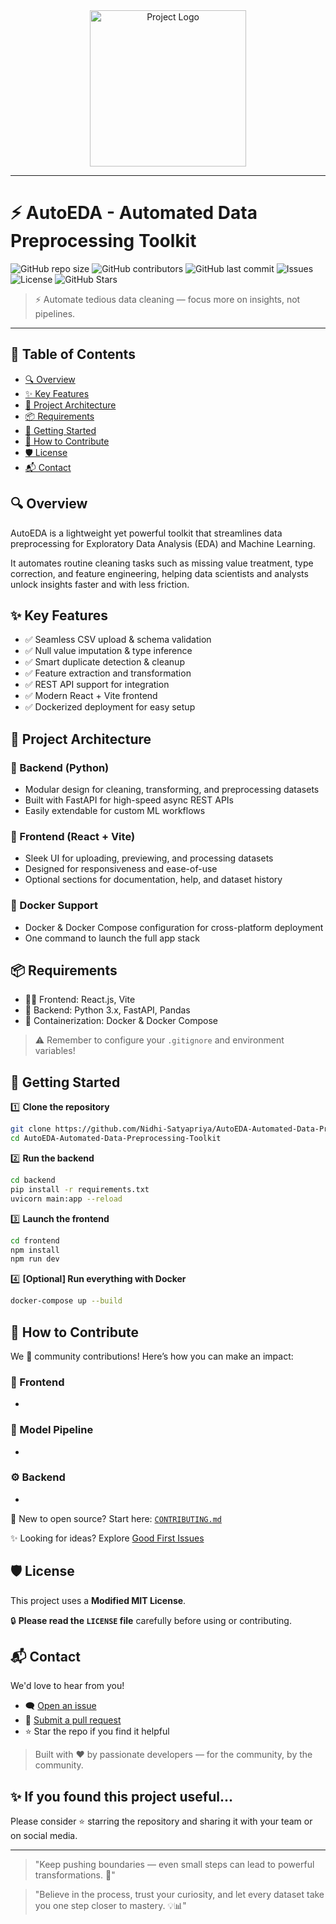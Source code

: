 <div align="center">

<picture>
  <source media="(prefers-color-scheme: dark)" srcset="./frontend/src/components/Autd.svg" />
  <source media="(prefers-color-scheme: light)" srcset="./frontend/src/components/Aut.svg" />
  <img src="path/to/light-logo.png" alt="Project Logo" width="250" />
</picture>

</div>

---

# ⚡ AutoEDA - Automated Data Preprocessing Toolkit

![GitHub repo size](https://img.shields.io/github/repo-size/Nidhi-Satyapriya/AutoEDA-Automated-Data-Preprocessing-Toolkit?color=brightgreen)
![GitHub contributors](https://img.shields.io/github/contributors/Nidhi-Satyapriya/AutoEDA-Automated-Data-Preprocessing-Toolkit)
![GitHub last commit](https://img.shields.io/github/last-commit/Nidhi-Satyapriya/AutoEDA-Automated-Data-Preprocessing-Toolkit)
![Issues](https://img.shields.io/github/issues/Nidhi-Satyapriya/AutoEDA-Automated-Data-Preprocessing-Toolkit)
![License](https://img.shields.io/github/license/Nidhi-Satyapriya/AutoEDA-Automated-Data-Preprocessing-Toolkit)
![GitHub Stars](https://img.shields.io/github/stars/Nidhi-Satyapriya/AutoEDA-Automated-Data-Preprocessing-Toolkit?style=flat-square)

> ⚡ Automate tedious data cleaning — focus more on insights, not pipelines.

---

## 📌 Table of Contents

* [🔍 Overview](#-overview)
* [✨ Key Features](#-key-features)
* [🧱 Project Architecture](#-project-architecture)
* [📦 Requirements](#-requirements)
* [🚀 Getting Started](#-getting-started)
* [🤝 How to Contribute](#-how-to-contribute)
* [🛡 License](#-license)
* [📬 Contact](#-contact)

## 🔍 Overview

AutoEDA is a lightweight yet powerful toolkit that streamlines data preprocessing for Exploratory Data Analysis (EDA) and Machine Learning.

It automates routine cleaning tasks such as missing value treatment, type correction, and feature engineering, helping data scientists and analysts unlock insights faster and with less friction.

## ✨ Key Features

* ✅ Seamless CSV upload & schema validation
* ✅ Null value imputation & type inference
* ✅ Smart duplicate detection & cleanup
* ✅ Feature extraction and transformation
* ✅ REST API support for integration
* ✅ Modern React + Vite frontend
* ✅ Dockerized deployment for easy setup

## 🧱 Project Architecture

### 🧠 Backend (Python)

* Modular design for cleaning, transforming, and preprocessing datasets
* Built with FastAPI for high-speed async REST APIs
* Easily extendable for custom ML workflows

### 🎨 Frontend (React + Vite)

* Sleek UI for uploading, previewing, and processing datasets
* Designed for responsiveness and ease-of-use
* Optional sections for documentation, help, and dataset history

### 🐳 Docker Support

* Docker & Docker Compose configuration for cross-platform deployment
* One command to launch the full app stack

## 📦 Requirements

* 🧑‍💻 Frontend: React.js, Vite
* 🐍 Backend: Python 3.x, FastAPI, Pandas
* 🐳 Containerization: Docker & Docker Compose

> ⚠️ Remember to configure your `.gitignore` and environment variables!

## 🚀 Getting Started

1️⃣ **Clone the repository**

```bash
git clone https://github.com/Nidhi-Satyapriya/AutoEDA-Automated-Data-Preprocessing-Toolkit
cd AutoEDA-Automated-Data-Preprocessing-Toolkit
```

2️⃣ **Run the backend**

```bash
cd backend
pip install -r requirements.txt
uvicorn main:app --reload
```

3️⃣ **Launch the frontend**

```bash
cd frontend
npm install
npm run dev
```

4️⃣ **\[Optional] Run everything with Docker**

```bash
docker-compose up --build
```

## 🤝 How to Contribute

We 💖 community contributions! Here’s how you can make an impact:

### 🔧 Frontend

*

### 🧪 Model Pipeline

*

### ⚙️ Backend

*

📢 New to open source? Start here: [`CONTRIBUTING.md`](CONTRIBUTING.md)

✨ Looking for ideas? Explore [Good First Issues](https://github.com/Nidhi-Satyapriya/AutoEDA-Automated-Data-Preprocessing-Toolkit/labels/good%20first%20issue)

## 🛡 License

This project uses a **Modified MIT License**.

🔒 **Please read the ****`LICENSE`**** file** carefully before using or contributing.

## 📬 Contact

We'd love to hear from you!

* 🗨 [Open an issue](https://github.com/Nidhi-Satyapriya/AutoEDA-Automated-Data-Preprocessing-Toolkit/issues/new)
* 🔁 [Submit a pull request](https://github.com/Nidhi-Satyapriya/AutoEDA-Automated-Data-Preprocessing-Toolkit/pulls)
* ⭐ Star the repo if you find it helpful

> Built with ❤️ by passionate developers — for the community, by the community.

## ✨ If you found this project useful...

Please consider ⭐ starring the repository and sharing it with your team or on social media.

---

> "Keep pushing boundaries — even small steps can lead to powerful transformations. 🌱"

> "Believe in the process, trust your curiosity, and let every dataset take you one step closer to mastery. 💡📊"

